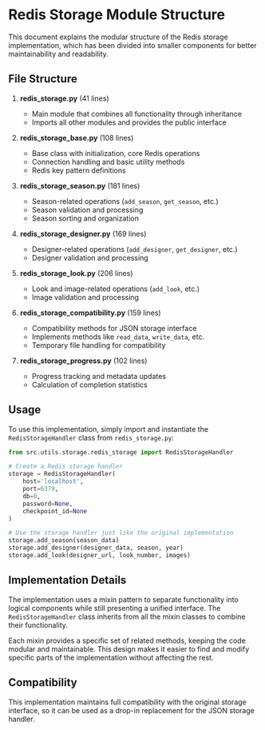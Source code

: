 # Redis Storage Module Structure

This document explains the modular structure of the Redis storage implementation, which has been divided into smaller components for better maintainability and readability.

## File Structure

1. **redis_storage.py** (41 lines)
   - Main module that combines all functionality through inheritance
   - Imports all other modules and provides the public interface

2. **redis_storage_base.py** (108 lines)
   - Base class with initialization, core Redis operations
   - Connection handling and basic utility methods
   - Redis key pattern definitions

3. **redis_storage_season.py** (181 lines)
   - Season-related operations (`add_season`, `get_season`, etc.)
   - Season validation and processing
   - Season sorting and organization

4. **redis_storage_designer.py** (169 lines)
   - Designer-related operations (`add_designer`, `get_designer`, etc.)
   - Designer validation and processing

5. **redis_storage_look.py** (206 lines)
   - Look and image-related operations (`add_look`, etc.)
   - Image validation and processing

6. **redis_storage_compatibility.py** (159 lines)
   - Compatibility methods for JSON storage interface
   - Implements methods like `read_data`, `write_data`, etc.
   - Temporary file handling for compatibility

7. **redis_storage_progress.py** (102 lines)
   - Progress tracking and metadata updates
   - Calculation of completion statistics

## Usage

To use this implementation, simply import and instantiate the `RedisStorageHandler` class from `redis_storage.py`:

```python
from src.utils.storage.redis_storage import RedisStorageHandler

# Create a Redis storage handler
storage = RedisStorageHandler(
    host='localhost',
    port=6379,
    db=0,
    password=None,
    checkpoint_id=None
)

# Use the storage handler just like the original implementation
storage.add_season(season_data)
storage.add_designer(designer_data, season, year)
storage.add_look(designer_url, look_number, images)
```

## Implementation Details

The implementation uses a mixin pattern to separate functionality into logical components while still presenting a unified interface. The `RedisStorageHandler` class inherits from all the mixin classes to combine their functionality.

Each mixin provides a specific set of related methods, keeping the code modular and maintainable. This design makes it easier to find and modify specific parts of the implementation without affecting the rest.

## Compatibility

This implementation maintains full compatibility with the original storage interface, so it can be used as a drop-in replacement for the JSON storage handler.
